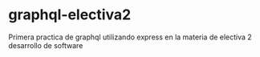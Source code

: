 # graphql-electiva2
Primera practica de graphql utilizando express en la materia de electiva 2 desarrollo de software
